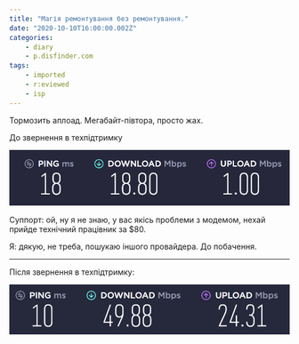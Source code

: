 ```yaml
---
title: "Магія ремонтування без ремонтування."
date: "2020-10-10T16:00:00.002Z"
categories:
    - diary
    - p.disfinder.com
tags:
    - imported
    - r:eviewed
    - isp
---
```


Тормозить аплоад. Мегабайт-півтора, просто жах.
<!--more-->
До звернення в техпідтримку

[![](thumb_00.jpg)](thumb_00.jpg)

Суппорт: ой, ну я не знаю, у вас якісь проблеми з модемом, нехай прийде технічний працівник за $80.

Я: дякую, не треба, пошукаю іншого провайдера. До побачення.

----
Після звернення в техпідтримку:

[![](thumb_01.jpg)](thumb_01.jpg)  
